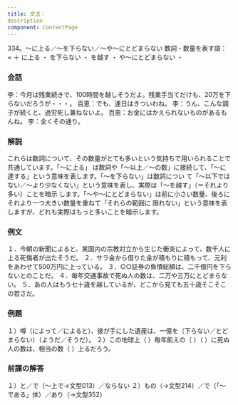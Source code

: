 ```yaml
---
title: 文法：
description
component: ContentPage
---
```



334。～に上る／～を下らない／～や～にとどまらない
数詞・数量を表す語： × ＋ に上る ・
を下らない ・
を越す ・
や～にとどまらない ・
### 会話
李：今月は残業続きで、100時間を越しそうだよ。残業手当てだけも、20万を下らないだろうが・・・。 百恵：でも、連日はきついわね。
李：うん、こんな調子が続くと、過労死し兼ねないよ。
百恵：お金にはかえられないものがあるもんね。
李：全くその通り。
### 解説
これらは数詞について、その数量がとても多いという気持ちで用いられることで共通しています。「～に上る」 は数詞や「～以上／～の数」に接続して、「～に達する」という意味を表します。「～を下らない」は数詞につい て「～以下ではない／～より少なくない」という意味を表し、実際は「～を越す」（＝それより多い）ことを暗示 します。「～や～にとどまらない」は前に小さい数量、後ろにそれより一つ大きい数量を重ねて「それらの範囲に 限れない」という意味を表しますが、どれも実際はもっと多いことを暗示します。
### 例文
１．今朝の新聞によると、某国内の宗教対立から生じた衝突によって、数千人に上る死傷者が出たそうだ。
２．サラ金から借りた金が積もりに積もって、元利をあわせて500万円に上っている。
３．○○証券の負債総額は、二千億円を下らないとのことだ。
４．毎年交通事故で死ぬ人の数は、二万や三万にとどまらない。
５．あの人はもう七十歳を越しているが、どこから見ても五十歳そこそこの若さだ。
### 例題
１）噂（によって／によると）、彼が手にした遺産は、一億を（下らない／とどまらない）（ようだ／そうだ）。
２）この地球上（ ）毎年飢えの（ ）（ ）に死ぬ人の数は、相当の数（ ）上るだろう。
### 前課の解答
１）と／で（～上で→文型013）／ならない
２）もの（→文型214）／で（「～である」体）／あり（→文型352）
